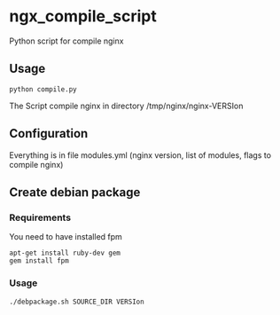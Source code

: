 # ngx_compile_script
Python script for compile nginx
## Usage
```
python compile.py
```
The Script compile nginx in directory /tmp/nginx/nginx-VERSIon
## Configuration
Everything is in file modules.yml (nginx version, list of modules,  flags to compile nginx)

## Create debian package
### Requirements
You need to have installed fpm
```
apt-get install ruby-dev gem
gem install fpm
```
### Usage
```
./debpackage.sh SOURCE_DIR VERSIon
```

